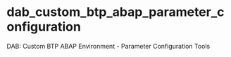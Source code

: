 # dab_custom_btp_abap_parameter_configuration
DAB: Custom BTP ABAP Environment - Parameter Configuration Tools
